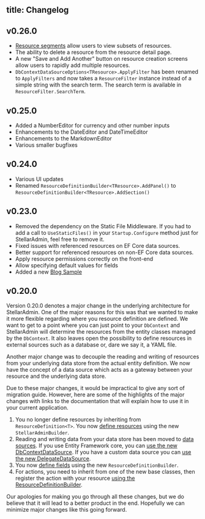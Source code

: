 title: Changelog
---

## v0.26.0

* [Resource segments](/docs/concepts/filtering/segments) allow users to view subsets of resources. 
* The ability to delete a resource from the resource detail page.
* A new "Save and Add Another" button on resource creation screens allow users to rapidly add multiple resources.
* `DbContextDataSourceOptions<TResource>.ApplyFilter` has been renamed to `ApplyFilters` and now takes a `ResourceFilter` instance instead of a simple string with the search term. The search term is available in `ResourceFilter.SearchTerm`.

## v0.25.0

* Added a NumberEditor for currency and other number inputs
* Enhancements to the DateEditor and DateTimeEditor
* Enhancements to the MarkdownEditor 
* Various smaller bugfixes

## v0.24.0

* Various UI updates
* Renamed `ResourceDefinitionBuilder<TResource>.AddPanel()` to `ResourceDefinitionBuilder<TResource>.AddSection()`

## v0.23.0

* Removed the dependency on the Static File Middleware. If you had to add a call to `UseStaticFiles()` in your `Startup.Configure` method just for StellarAdmin, feel free to remove it.
* Fixed issues with referenced resources on EF Core data sources.
* Better support for referenced resources on non-EF Core data sources.
* Apply resource permissions correctly on the front-end
* Allow specifying default values for fields
* Added a new [Blog Sample](https://github.com/stellar-admin/samples)

## v0.20.0

Version 0.20.0 denotes a major change in the underlying architecture for StellarAdmin. One of the major reasons for this was that we wanted to make it more flexible regarding where you resource definition are defined. We want to get to a point where you can just point to your `DbContext` and StellarAdmin will determine the resources from the entity classes managed by the `DbContext`. It also leaves open the possibility to define resources in external sources such as a database or, dare we say it, a YAML file.

Another major change was to decouple the reading and writing of resources from your underlying data store from the actual entity definition. We now have the concept of a data source which acts as a gateway between your resource and the underlying data store.

Due to these major changes, it would be impractical to give any sort of migration guide. However, here are some of the highlights of the major changes with links to the documentation that will explain how to use it in your current application.

1. You no longer define resources by inheriting from `ResourceDefinition<T>`. You now [define resources](xref:define-resources) using the new `StellarAdminBuilder`.
1. Reading and writing data from your data store has been moved to [data sources](xref:datasources-overview). If you use Entity Framework core, you can [use the new DbContextDataSource](xref:datasources-overview#using-the-dbcontextdatasource). If you have a custom data source you can [use the new DelegateDataSource](xref:datasources-overview#using-the-delegatedatasource).
1. You now [define fields](xref:fields-overview) using the new `ResourceDefinitionBuilder`.
1. For actions, you need to inherit from one of the new base classes, then register the action with your resource [using the ResourceDefinitionBuilder](xref:actions-intro).

Our apologies for making you go through all these changes, but we do believe that it will lead to a better product in the end. Hopefully we can minimize major changes like this going forward.